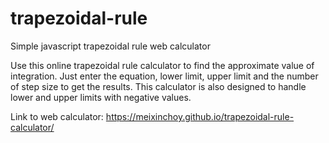 # trapezoidal-rule
Simple javascript trapezoidal rule web calculator

Use this online trapezoidal rule calculator to find the approximate value of integration. Just enter the equation, lower limit, upper limit and the number of step size to get the results. This calculator is also designed to handle lower and upper limits with negative values.

Link to web calculator: https://meixinchoy.github.io/trapezoidal-rule-calculator/
